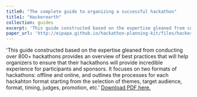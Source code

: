 ```yaml
---
title0: "The complete guide to organizing a successful hackathon"
title1: "Hackerearth"
collection: guides
excerpt: 'This guide constructed based on the expertise gleaned from conducting over 800+ hackathons provides an overview of best practices that will help organizers to ensure that their hackathons will provide incredible experience for participants and sponsors. It focuses on two formats of hackathons: offline and online, and outlines the processes for each hackahton format starting from the selection of themes, target audience, format, timing, judges, promotion, etc.'
paper_url: 'http://eipapa.github.io/hackathon-planning-kit/files/hackerearth.pdf '
---
```

'This guide constructed based on the expertise gleaned from conducting over 800+ hackathons provides an overview of best practices that will help organizers to ensure that their hackathons will provide incredible experience for participants and sponsors. It focuses on two formats of hackathons: offline and online, and outlines the processes for each hackahton format starting from the selection of themes, target audience, format, timing, judges, promotion, etc.'
[Download PDF here.](http://eipapa.github.io/hackathon-planning-kit/files/hackerearth.pdf )
